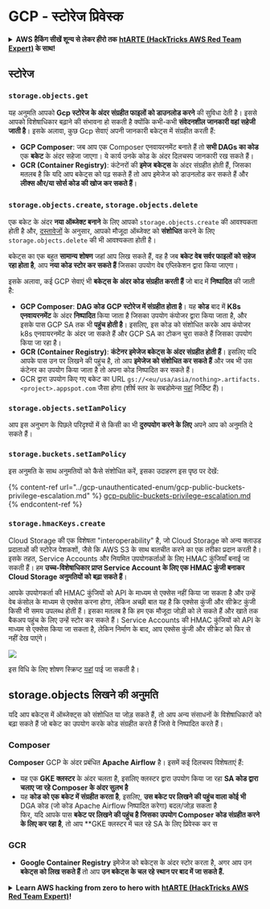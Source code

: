 # GCP - स्टोरेज प्रिवेस्क

<details>

<summary><strong>AWS हैकिंग सीखें शून्य से लेकर हीरो तक</strong> <a href="https://training.hacktricks.xyz/courses/arte"><strong>htARTE (HackTricks AWS Red Team Expert)</strong></a><strong> के साथ!</strong></summary>

HackTricks का समर्थन करने के अन्य तरीके:

* यदि आप चाहते हैं कि आपकी **कंपनी का विज्ञापन HackTricks में दिखाई दे** या **HackTricks को PDF में डाउनलोड करें** तो [**सब्सक्रिप्शन प्लान्स**](https://github.com/sponsors/carlospolop) देखें!
* [**आधिकारिक PEASS & HackTricks स्वैग**](https://peass.creator-spring.com) प्राप्त करें
* [**The PEASS Family**](https://opensea.io/collection/the-peass-family) की खोज करें, हमारा एक्सक्लूसिव [**NFTs**](https://opensea.io/collection/the-peass-family) संग्रह
* 💬 [**Discord group**](https://discord.gg/hRep4RUj7f) में **शामिल हों** या [**telegram group**](https://t.me/peass) या **Twitter** पर 🐦 [**@carlospolopm**](https://twitter.com/carlospolopm) को **फॉलो करें**.
* **अपनी हैकिंग ट्रिक्स साझा करें** [**HackTricks**](https://github.com/carlospolop/hacktricks) और [**HackTricks Cloud**](https://github.com/carlospolop/hacktricks-cloud) github repos में PRs सबमिट करके.

</details>

## स्टोरेज

### `storage.objects.get`

यह अनुमति आपको **Gcp स्टोरेज के अंदर संग्रहीत फाइलों को डाउनलोड करने** की सुविधा देती है। इससे आपको विशेषाधिकार बढ़ाने की संभावना हो सकती है क्योंकि कभी-कभी **संवेदनशील जानकारी वहां सहेजी जाती है**। इसके अलावा, कुछ Gcp सेवाएं अपनी जानकारी बकेट्स में संग्रहीत करती हैं:

* **GCP Composer**: जब आप एक Composer एनवायरनमेंट बनाते हैं तो **सभी DAGs का कोड** एक **बकेट** के अंदर सहेजा जाएगा। ये कार्य उनके कोड के अंदर दिलचस्प जानकारी रख सकते हैं।
* **GCR (Container Registry)**: कंटेनरों की **इमेज** **बकेट्स** के अंदर संग्रहीत होती हैं, जिसका मतलब है कि यदि आप बकेट्स को पढ़ सकते हैं तो आप इमेजेज को डाउनलोड कर सकते हैं और **लीक्स और/या सोर्स कोड की खोज कर सकते हैं**।

### `storage.objects.create`, `storage.objects.delete`

एक बकेट के अंदर **नया ऑब्जेक्ट बनाने** के लिए आपको `storage.objects.create` की आवश्यकता होती है और, [दस्तावेजों](https://cloud.google.com/storage/docs/access-control/iam-permissions#object_permissions) के अनुसार, आपको मौजूदा ऑब्जेक्ट को **संशोधित** करने के लिए `storage.objects.delete` की भी आवश्यकता होती है।

बकेट्स का एक बहुत **सामान्य शोषण** जहां आप लिख सकते हैं, वह है जब **बकेट वेब सर्वर फाइलों को सहेज रहा होता है**, आप **नया कोड स्टोर कर सकते हैं** जिसका उपयोग वेब एप्लिकेशन द्वारा किया जाएगा।

इसके अलावा, कई GCP सेवाएं भी **बकेट्स के अंदर कोड संग्रहीत करती हैं** जो बाद में **निष्पादित** की जाती है:

* **GCP Composer**: **DAG कोड** **GCP स्टोरेज में संग्रहीत होता है**। यह **कोड** बाद में **K8s एनवायरनमेंट** के अंदर **निष्पादित** किया जाता है जिसका उपयोग कंपोजर द्वारा किया जाता है, और इसके पास GCP SA तक भी **पहुंच होती है**। इसलिए, इस कोड को संशोधित करके आप कंपोजर k8s एनवायरनमेंट के अंदर जा सकते हैं और GCP SA का टोकन चुरा सकते हैं जिसका उपयोग किया जा रहा है।
* **GCR (Container Registry)**: **कंटेनर इमेजेज बकेट्स के अंदर संग्रहीत होती हैं**। इसलिए यदि आपके पास उन पर लिखने की पहुंच है, तो आप **इमेजेज को संशोधित कर सकते हैं** और जब भी उस कंटेनर का उपयोग किया जाता है तो अपना कोड निष्पादित कर सकते हैं।
* GCR द्वारा उपयोग किए गए बकेट का URL `gs://<eu/usa/asia/nothing>.artifacts.<project>.appspot.com` जैसा होगा (शीर्ष स्तर के सबडोमेन्स [यहां](https://cloud.google.com/container-registry/docs/pushing-and-pulling) निर्दिष्ट हैं)।

### `storage.objects.setIamPolicy`

आप इस अनुभाग के पिछले परिदृश्यों में से किसी का भी **दुरुपयोग करने के लिए** अपने आप को अनुमति दे सकते हैं।

### **`storage.buckets.setIamPolicy`**

इस अनुमति के साथ अनुमतियों को कैसे संशोधित करें, इसका उदाहरण इस पृष्ठ पर देखें:

{% content-ref url="../gcp-unauthenticated-enum/gcp-public-buckets-privilege-escalation.md" %}
[gcp-public-buckets-privilege-escalation.md](../gcp-unauthenticated-enum/gcp-public-buckets-privilege-escalation.md)
{% endcontent-ref %}

### `storage.hmacKeys.create`

Cloud Storage की एक विशेषता "interoperability" है, जो Cloud Storage को अन्य क्लाउड प्रदाताओं की स्टोरेज पेशकशों, जैसे कि AWS S3 के साथ बातचीत करने का एक तरीका प्रदान करती है। इसके तहत, Service Accounts और नियमित उपयोगकर्ताओं के लिए HMAC कुंजियाँ बनाई जा सकती हैं। हम **उच्च-विशेषाधिकार प्राप्त Service Account के लिए एक HMAC कुंजी बनाकर Cloud Storage अनुमतियों को बढ़ा सकते हैं**।

आपके उपयोगकर्ता की HMAC कुंजियों को API के माध्यम से एक्सेस नहीं किया जा सकता है और उन्हें वेब कंसोल के माध्यम से एक्सेस करना होगा, लेकिन अच्छी बात यह है कि एक्सेस कुंजी और सीक्रेट कुंजी किसी भी समय उपलब्ध होती हैं। इसका मतलब है कि हम एक मौजूदा जोड़ी को ले सकते हैं और खाते तक बैकअप पहुंच के लिए उन्हें स्टोर कर सकते हैं। Service Accounts की HMAC कुंजियों को API के माध्यम से एक्सेस किया जा सकता है, लेकिन निर्माण के बाद, आप एक्सेस कुंजी और सीक्रेट को फिर से नहीं देख पाएंगे।

![](https://rhinosecuritylabs.com/wp-content/uploads/2020/04/image2-1.png)

इस विधि के लिए शोषण स्क्रिप्ट [यहां](https://github.com/RhinoSecurityLabs/GCP-IAM-Privilege-Escalation/blob/master/ExploitScripts/storage.hmacKeys.create.py) पाई जा सकती है।

## storage.objects लिखने की अनुमति

यदि आप बकेट्स में ऑब्जेक्ट्स को संशोधित या जोड़ सकते हैं, तो आप अन्य संसाधनों के विशेषाधिकारों को बढ़ा सकते हैं जो बकेट का उपयोग करके कोड संग्रहीत करते हैं जिसे वे निष्पादित करते हैं।

### Composer

**Composer** GCP के अंदर प्रबंधित **Apache Airflow** है। इसमें कई दिलचस्प विशेषताएं हैं:

* यह एक **GKE क्लस्टर** के अंदर चलता है, इसलिए क्लस्टर द्वारा उपयोग किया जा रहा **SA कोड द्वारा चलाए जा रहे Composer के अंदर सुलभ है**
* यह **कोड को एक बकेट में संग्रहीत करता है**, इसलिए, **उस बकेट पर लिखने की पहुंच वाला कोई भी** DGA कोड (जो कोड Apache Airflow निष्पादित करेगा) बदल/जोड़ सकता है\
फिर, यदि आपके पास **बकेट पर लिखने की पहुंच है जिसका उपयोग Composer कोड संग्रहीत करने के लिए कर रहा है**, तो आप **GKE क्लस्टर में चल रहे SA के लिए प्रिवेस्क कर स
### GCR

* **Google Container Registry** इमेजेज को बकेट्स के अंदर स्टोर करता है, अगर आप उन **बकेट्स को लिख सकते हैं** तो आप **उन बकेट्स के चल रहे स्थान पर बाद में जा सकते हैं.**

<details>

<summary><strong>Learn AWS hacking from zero to hero with</strong> <a href="https://training.hacktricks.xyz/courses/arte"><strong>htARTE (HackTricks AWS Red Team Expert)</strong></a><strong>!</strong></summary>

HackTricks का समर्थन करने के अन्य तरीके:

* अगर आप **HackTricks में अपनी कंपनी का विज्ञापन देखना चाहते हैं** या **HackTricks को PDF में डाउनलोड करना चाहते हैं** तो [**सब्सक्रिप्शन प्लान्स**](https://github.com/sponsors/carlospolop) देखें!
* [**आधिकारिक PEASS & HackTricks स्वैग**](https://peass.creator-spring.com) प्राप्त करें
* [**The PEASS Family**](https://opensea.io/collection/the-peass-family) की खोज करें, हमारा एक्सक्लूसिव [**NFTs**](https://opensea.io/collection/the-peass-family) का संग्रह
* 💬 [**Discord group**](https://discord.gg/hRep4RUj7f) में **शामिल हों** या [**telegram group**](https://t.me/peass) में या **Twitter** पर 🐦 [**@carlospolopm**](https://twitter.com/carlospolopm) को **फॉलो करें**.
* **अपनी हैकिंग ट्रिक्स को HackTricks** [**HackTricks**](https://github.com/carlospolop/hacktricks) और [**HackTricks Cloud**](https://github.com/carlospolop/hacktricks-cloud) github repos में PRs सबमिट करके साझा करें.

</details>
